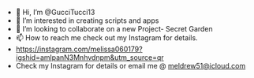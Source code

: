- 👋 Hi, I’m @GucciTucci13
- 👀 I’m interested in creating scripts and apps
- 💞️ I’m looking to collaborate on a new Project- Secret Garden
- 📫 How to reach me check out my Instagram for details.
- https://instagram.com/melissa060179?igshid=amlpanN3Mnhvdnpm&utm_source=qr
- Check my Instagram for details or email me @ meldrew51@icloud.com
<!---
GucciTucci13/GucciTucci13 is a ✨ special ✨ repository because its `README.md` (this file) appears on your GitHub profile.
You can click the Preview link to take a look at your changes.
--->
